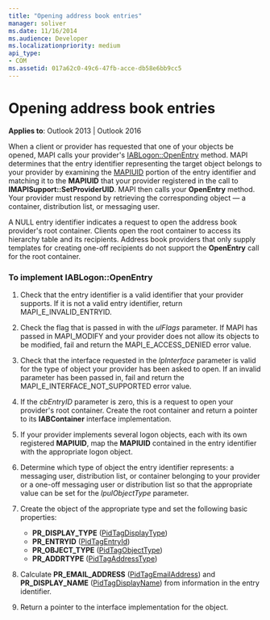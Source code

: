 ```yaml
---
title: "Opening address book entries"
manager: soliver
ms.date: 11/16/2014
ms.audience: Developer
ms.localizationpriority: medium
api_type:
- COM
ms.assetid: 017a62c0-49c6-47fb-acce-db58e6bb9cc5
---
```


# Opening address book entries

**Applies to**: Outlook 2013 | Outlook 2016 
  
When a client or provider has requested that one of your objects be opened, MAPI calls your provider's [IABLogon::OpenEntry](iablogon-openentry.md) method. MAPI determines that the entry identifier representing the target object belongs to your provider by examining the [MAPIUID](mapiuid.md) portion of the entry identifier and matching it to the **MAPIUID** that your provider registered in the call to **IMAPISupport::SetProviderUID**. MAPI then calls your **OpenEntry** method. Your provider must respond by retrieving the corresponding object — a container, distribution list, or messaging user. 
  
A NULL entry identifier indicates a request to open the address book provider's root container. Clients open the root container to access its hierarchy table and its recipients. Address book providers that only supply templates for creating one-off recipients do not support the **OpenEntry** call for the root container. 
  
### To implement IABLogon::OpenEntry
  
1. Check that the entry identifier is a valid identifier that your provider supports. If it is not a valid entry identifier, return MAPI_E_INVALID_ENTRYID. 
    
2. Check the flag that is passed in with the  _ulFlags_ parameter. If MAPI has passed in MAPI_MODIFY and your provider does not allow its objects to be modified, fail and return the MAPI_E_ACCESS_DENIED error value. 
    
3. Check that the interface requested in the _lpInterface_ parameter is valid for the type of object your provider has been asked to open. If an invalid parameter has been passed in, fail and return the MAPI_E_INTERFACE_NOT_SUPPORTED error value. 
    
4. If the  _cbEntryID_ parameter is zero, this is a request to open your provider's root container. Create the root container and return a pointer to its **IABContainer** interface implementation. 
    
5. If your provider implements several logon objects, each with its own registered **MAPIUID**, map the **MAPIUID** contained in the entry identifier with the appropriate logon object. 
    
6. Determine which type of object the entry identifier represents: a messaging user, distribution list, or container belonging to your provider or a one-off messaging user or distribution list so that the appropriate value can be set for the  _lpulObjectType_ parameter. 
    
7. Create the object of the appropriate type and set the following basic properties:
    
    - **PR_DISPLAY_TYPE** ([PidTagDisplayType](pidtagdisplaytype-canonical-property.md))
    - **PR_ENTRYID** ([PidTagEntryId](pidtagentryid-canonical-property.md))
    - **PR_OBJECT_TYPE** ([PidTagObjectType](pidtagobjecttype-canonical-property.md))
    - **PR_ADDRTYPE** ([PidTagAddressType](pidtagaddresstype-canonical-property.md))
    
8. Calculate **PR_EMAIL_ADDRESS** ([PidTagEmailAddress](pidtagemailaddress-canonical-property.md)) and **PR_DISPLAY_NAME** ([PidTagDisplayName](pidtagdisplayname-canonical-property.md)) from information in the entry identifier.
    
9. Return a pointer to the interface implementation for the object. 
    

